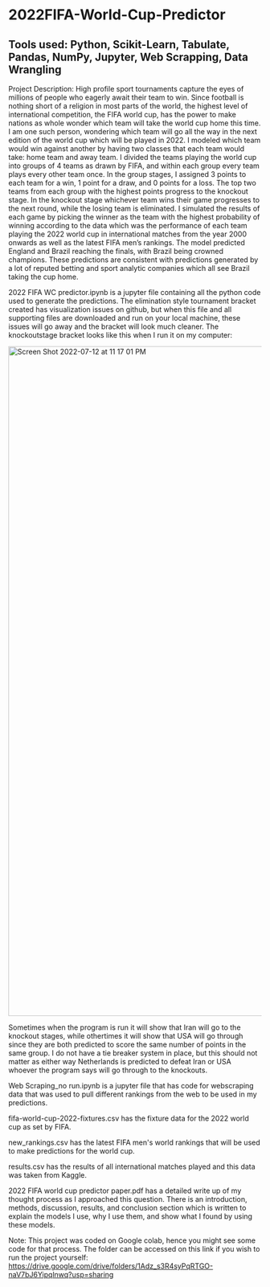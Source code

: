 # 2022FIFA-World-Cup-Predictor

## Tools used: Python, Scikit-Learn, Tabulate, Pandas, NumPy, Jupyter, Web Scrapping, Data Wrangling

Project Description: High profile sport tournaments capture the eyes of millions of people who eagerly await their team to win. Since football is nothing short of a religion in most parts of the world, the highest level of international competition, the FIFA
world cup, has the power to make nations as whole wonder which team will take the world cup home this time. I am one such person, wondering which team will go all the way in the next edition of the world cup which will be played in 2022. I modeled which team would win against another by having two classes that each team would take: home team and away team. I divided the teams playing the world cup into groups of 4 teams as drawn by FIFA, and within each group every team plays every other team once. In the group stages, I assigned 3 points to each team for a win, 1 point for a draw, and 0 points for a loss. The top two teams from each group with the highest points progress to the knockout stage. In the knockout stage whichever team wins their game progresses to the next round, while the losing team is eliminated. I simulated the results of each game by picking the winner as the team with the highest probability of winning according to the data which was the performance of each team playing the 2022 world cup in international matches from the year 2000 onwards as well as the latest FIFA men’s rankings. The model predicted England and Brazil reaching the finals, with Brazil being crowned champions. These predictions are consistent with predictions generated by a lot of reputed betting and sport analytic companies which all see Brazil taking the cup home. 

2022 FIFA WC predictor.ipynb is a jupyter file containing all the python code used to generate the predictions. The elimination style tournament bracket created has visualization issues on github, but when this file and all supporting files are downloaded and run on your local machine, these issues will go away and the bracket will look much cleaner. The knockoutstage bracket looks like this when I run it on my computer:

<img width="1333" alt="Screen Shot 2022-07-12 at 11 17 01 PM" src="https://user-images.githubusercontent.com/51481040/178645840-82a3d457-478f-4e08-bdf3-e749ee765c95.png">


Sometimes when the program is run it will show that Iran will go to the knockout stages, while othertimes it will show that USA will go through since they are both predicted to score the same number of points in the same group. I do not have a tie breaker system in place, but this should not matter as either way Netherlands is predicted to defeat Iran or USA whoever the program says will go through to the knockouts.

Web Scraping_no run.ipynb is a jupyter file that has code for webscraping data that was used to pull different rankings from the web to be used in my predictions. 

fifa-world-cup-2022-fixtures.csv has the fixture data for the 2022 world cup as set by FIFA.

new_rankings.csv has the latest FIFA men's world rankings that will be used to make predictions for the world cup.

results.csv has the results of all international matches played and this data was taken from Kaggle.

2022 FIFA world cup predictor paper.pdf has a detailed write up of my thought process as I approached this question. There is an introduction, methods, discussion, results, and conclusion section which is written to explain the models I use, why I use them, and show what I found by using these models.

Note: This project was coded on Google colab, hence you might see some code for that process. The folder can be accessed on this link if you wish to run the project yourself: https://drive.google.com/drive/folders/1Adz_s3R4syPqRTGO-naV7bJ6Yipqlnwq?usp=sharing 
